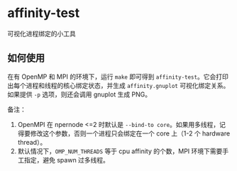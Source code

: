 # affinity-test

可视化进程绑定的小工具

## 如何使用

在有 OpenMP 和 MPI 的环境下，运行 `make` 即可得到 `affinity-test`。它会打印出每个进程和线程的核心绑定状态，并生成 `affinity.gnuplot` 可视化绑定关系。如果提供 `-p` 选项，则还会调用 gnuplot 生成 PNG。

备注：

1. OpenMPI 在 npernode <=2 时默认是 `--bind-to core`。如果用多线程，记得要修改这个参数，否则一个进程只会绑定在一个 core 上（1-2 个 hardware thread）。
2. 默认情况下，`OMP_NUM_THREADS` 等于 cpu affinity 的个数，MPI 环境下需要手工指定，避免 spawn 过多线程。
